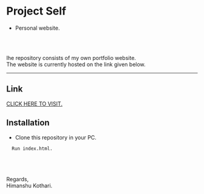 

# Project Self

* Personal website.

<br/>
<br/>

Ihe repository consists of my own portfolio website.<br/>
The website is currently hosted on the link given below.

<hr/>

## Link

<a href="https://hk12.netlify.app/">CLICK HERE TO VISIT.</a>


## Installation

* Clone this repository in your PC.

```bash
  Run index.html.
```
<br/>
<br/><br/>
Regards,<br/>
Himanshu Kothari.
